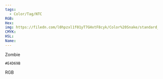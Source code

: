```yaml
---
tags:
  - Color/Tag/NTC
RGB:
Hex:
img: https://filedn.com/l0hpzxl1f01yT7GHxtF8cyk/Color%20Snake/standard_csv_to_svg//E4D69B.svg
CMYK:
HSL:
Name:
---
```

Zombie
```palette
#E4D69B
```
RGB
